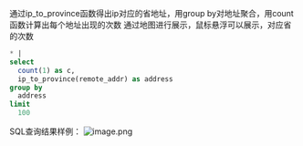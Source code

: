 通过ip_to_province函数得出ip对应的省地址，用group by对地址聚合，用count函数计算出每个地址出现的次数 通过地图进行展示，鼠标悬浮可以展示，对应省的次数
```sql
* |
select
  count(1) as c,
  ip_to_province(remote_addr) as address
group by
  address
limit
  100
```

SQL查询结果样例：
![image.png](/img/src/sqldemo/index/99548efeb6f162424decd707000e353de1817f3b33592ed61dfa21e3d2114f2b.png)
